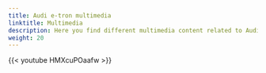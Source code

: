 ```yaml
---
title: Audi e-tron multimedia
linktitle: Multimedia
description: Here you find different multimedia content related to Audi e-tron GT. Mostly videos.
weight: 20
---
```




{{< youtube HMXcuPOaafw >}}